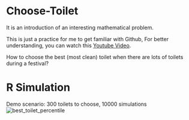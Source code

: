 # Choose-Toilet 

It is an introduction of an interesting mathematical problem.

This is just a practice for me to get familiar with Github, For better understanding, you can watch this [Youtube Video](https://www.youtube.com/watch?v=XIOoCKO-ybQ).

How to choose the best (most clean) toilet when there are lots of toilets during a festival?

# R Simulation

Demo scenario: 300 toilets to choose, 10000 simulations
![best_toilet_percentile](https://user-images.githubusercontent.com/25848324/183864236-bcebc781-42a8-42ec-a67a-471283b6ad19.png)
